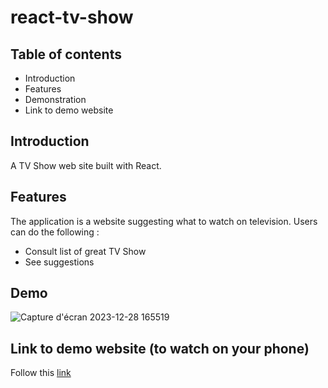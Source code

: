 <h1>react-tv-show</h1>
<h2>Table of contents</h2>
    <ul>
        <li>Introduction</li>
        <li>Features</li>
        <li>Demonstration</li>
        <li>Link to demo website</li>
    </ul>

<h2>Introduction</h2>

A TV Show web site built with React.

<h2>Features</h2>
The application is a website suggesting what to watch on television.
Users can do the following :
<ul>
    <li>Consult list of great TV Show</li>
    <li>See suggestions</li>
</ul>

<h2>Demo</h2>
  
![Capture d'écran 2023-12-28 165519](https://github.com/lazar360/react-tv-show/assets/91179295/af056f33-beb5-4ef1-810b-eddd59c69b99)

<h2>Link to demo website (to watch on your phone)</h2>
 
Follow this <a href="https://react-tv-show-virid.vercel.app/">link</a> 
